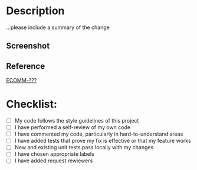 # Description
...please include a summary of the change

## Screenshot

## Reference
[ECOMM-???](https://bazhenovyn.atlassian.net/browse/ECOMM-11)

# Checklist:
- [ ] My code follows the style guidelines of this project
- [ ] I have performed a self-review of my own code
- [ ] I have commented my code, particularly in hard-to-understand areas
- [ ] I have added tests that prove my fix is effective or that my feature works
- [ ] New and existing unit tests pass locally with my changes
- [ ] I have chosen appropriate labels
- [ ] I have added request rewiewers

